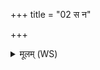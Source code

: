 +++
title = "02 स न"

+++
<details><summary>मूलम् (WS)</summary>

स न रक्षतु जङ्गिडो धनपालो धनेव ।  
देवा यं चक्रुर्ब्राह्मणाः परिपाणमराहितम् ॥ २ ॥
</details>